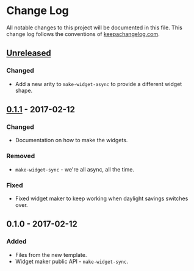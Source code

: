 # Change Log
All notable changes to this project will be documented in this file. This change log follows the conventions of [keepachangelog.com](http://keepachangelog.com/).

## [Unreleased]
### Changed
- Add a new arity to `make-widget-async` to provide a different widget shape.

## [0.1.1] - 2017-02-12
### Changed
- Documentation on how to make the widgets.

### Removed
- `make-widget-sync` - we're all async, all the time.

### Fixed
- Fixed widget maker to keep working when daylight savings switches over.

## 0.1.0 - 2017-02-12
### Added
- Files from the new template.
- Widget maker public API - `make-widget-sync`.

[Unreleased]: https://github.com/your-name/game/compare/0.1.1...HEAD
[0.1.1]: https://github.com/your-name/game/compare/0.1.0...0.1.1
